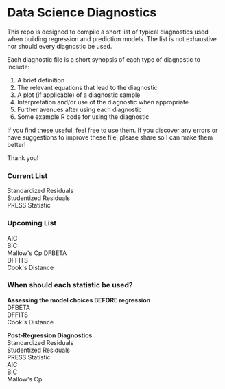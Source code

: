 # Data Science Diagnostics

This repo is designed to compile a short list of typical diagnostics used when building regression and prediction models. The list is not exhaustive nor should every diagnostic be used.  

Each diagnostic file is a short synopsis of each type of diagnostic to include:  
1. A brief definition  
2. The relevant equations that lead to the diagnostic  
3. A plot (if applicable) of a diagnostic sample  
4. Interpretation and/or use of the diagnostic when appropriate  
5. Further avenues after using each diagnostic  
6. Some example R code for using the diagnostic  

If you find these useful, feel free to use them. If you discover any errors or have suggestions to improve these file, please share so I can make them better!

Thank you!

### Current List  
Standardized Residuals  
Studentized Residuals  
PRESS Statistic  

### Upcoming List
AIC  
BIC  
Mallow's Cp 
DFBETA  
DFFITS  
Cook's Distance  

### When should each statistic be used?
**Assessing the model choices BEFORE regression**  
DFBETA  
DFFITS  
Cook's Distance 

**Post-Regression Diagnostics**  
Standardized Residuals  
Studentized Residuals  
PRESS Statistic  
AIC  
BIC  
Mallow's Cp
